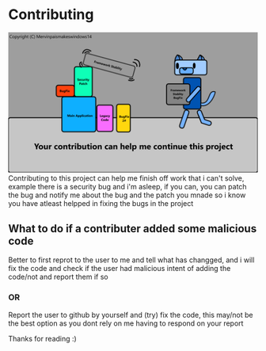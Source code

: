 # Contributing
![Contributing can help me continue my Project](https://raw.githubusercontent.com/Mervinpais/Easy14_Programing_language/Latest_version/Images/Contribution_Image1.png)
Contributing to this project can help me finish off work that i can't solve, example there is a security bug and i'm asleep, if you can, you can patch the bug and notify me about the bug and the patch you mnade so i know you have atleast helpped in fixing the bugs in the project

## What to do if a contributer added some malicious code
Better to first reprot to the user to me and tell what has changged, and i will fix the code and check if the user had malicious intent of adding the code/not and report them if so
### OR
Report the user to github by yourself and (try) fix the code, this may/not be the best option as you dont rely on me having to respond on your report

Thanks for reading :)
